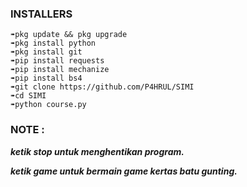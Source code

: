 ### INSTALLERS
```
➠pkg update && pkg upgrade 
➠pkg install python
➠pkg install git 
➠pip install requests 
➠pip install mechanize 
➠pip install bs4
➠git clone https://github.com/P4HRUL/SIMI
➠cd SIMI
➠python course.py
```
### NOTE :

***ketik stop untuk menghentikan program.***

***ketik game untuk bermain game kertas batu gunting.***

